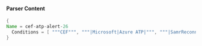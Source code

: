 #### Parser Content
```Java
{
Name = cef-atp-alert-26
  Conditions = [ """CEF""", """|Microsoft|Azure ATP|""", """|SamrReconnaissanceSecurityAlert|""" ]
}
```
